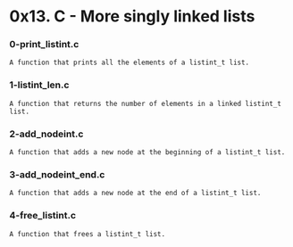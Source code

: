 # 0x13. C - More singly linked lists

### 0-print_listint.c

	A function that prints all the elements of a listint_t list.

### 1-listint_len.c

	A function that returns the number of elements in a linked listint_t list.

### 2-add_nodeint.c

	A function that adds a new node at the beginning of a listint_t list.

### 3-add_nodeint_end.c

	A function that adds a new node at the end of a listint_t list.

### 4-free_listint.c

	A function that frees a listint_t list.
